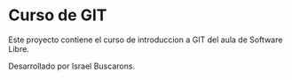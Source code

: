 # Curso de GIT

Este proyecto contiene el curso de introduccion a GIT del aula de Software Libre.

Desarrollado por Israel Buscarons.
